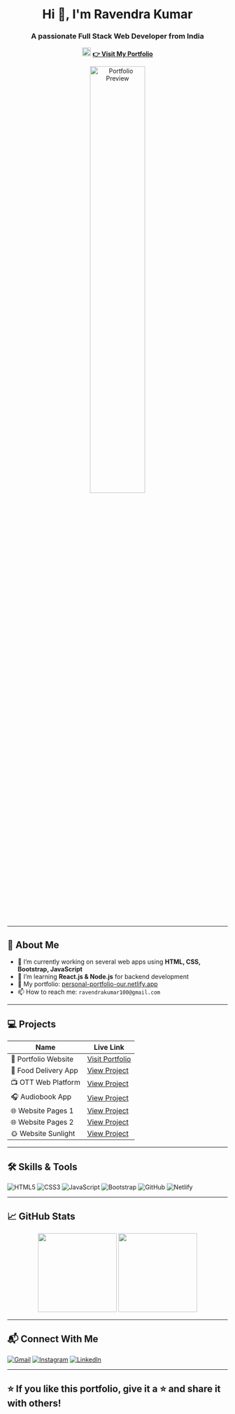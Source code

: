 <h1 align="center">Hi 👋, I'm Ravendra Kumar</h1>
<h3 align="center">A passionate Full Stack Web Developer from India</h3>

<p align="center">
  <img src="https://personal-portfolio-our.netlify.app/favicon.ico" width="20" />
  <a href="https://personal-portfolio-our.netlify.app/" target="_blank"><strong>👉 Visit My Portfolio</strong></a>
</p>

<p align="center">
  <img src="https://encrypted-tbn0.gstatic.com/images?q=tbn:ANd9GcQo1_s4X2hs9KZPDy1ea-3J8jtHDBwfy0WYQg&s" alt="Portfolio Preview" width="50%" />
</p>

---

## 🚀 About Me

- 🔭 I’m currently working on several web apps using **HTML, CSS, Bootstrap, JavaScript**
- 🌱 I’m learning **React.js & Node.js** for backend development
- 💼 My portfolio: [personal-portfolio-our.netlify.app](https://personal-portfolio-our.netlify.app)
- 📫 How to reach me: `ravendrakumar100@gmail.com`

---

## 💻 Projects

| Name | Live Link |
|------|-----------|
| 🎯 Portfolio Website | [Visit Portfolio](https://personal-portfolio-our.netlify.app/) |
| 🍔 Food Delivery App | [View Project](https://food-eatsure.netlify.app/) |
| 📺 OTT Web Platform | [View Project](https://ott-pletfrom.netlify.app/) |
| 🎧 Audiobook App | [View Project](https://audio-book1.netlify.app/) |
| 🌐 Website Pages 1 | [View Project](https://website-pages1.netlify.app/) |
| 🌐 Website Pages 2 | [View Project](https://website-pages2.netlify.app/) |
| 🌞 Website Sunlight | [View Project](https://website-sunlight.netlify.app/) |

---

## 🛠️ Skills & Tools

![HTML5](https://img.shields.io/badge/HTML5-E34F26?style=for-the-badge&logo=html5&logoColor=white)
![CSS3](https://img.shields.io/badge/CSS3-1572B6?style=for-the-badge&logo=css3&logoColor=white)
![JavaScript](https://img.shields.io/badge/JavaScript-F7DF1E?style=for-the-badge&logo=javascript&logoColor=black)
![Bootstrap](https://img.shields.io/badge/Bootstrap-563D7C?style=for-the-badge&logo=bootstrap&logoColor=white)
![GitHub](https://img.shields.io/badge/GitHub-000?style=for-the-badge&logo=github&logoColor=white)
![Netlify](https://img.shields.io/badge/Netlify-00C7B7?style=for-the-badge&logo=netlify&logoColor=white)

---

## 📈 GitHub Stats

<p align="center">
  <img src="https://github-readme-stats.vercel.app/api?username=ravendra-codes&show_icons=true&theme=radical" height="180"/>
  <img src="https://github-readme-stats.vercel.app/api/top-langs/?username=ravendra-codes&layout=compact&theme=radical&cache_seconds=3600" height="180"/>
</p>

---

## 📬 Connect With Me

[![Gmail](https://img.shields.io/badge/Gmail-D14836?style=for-the-badge&logo=gmail&logoColor=white)](mailto:ravendrakumar100@gmail.com)
[![Instagram](https://img.shields.io/badge/Instagram-purple?style=for-the-badge&logo=instagram&logoColor=white)](https://instagram.com/your_instagram_here)
[![LinkedIn](https://img.shields.io/badge/LinkedIn-blue?style=for-the-badge&logo=linkedin&logoColor=white)](https://www.linkedin.com/in/your-linkedin/)

---

## ⭐ If you like this portfolio, give it a ⭐ and share it with others!
